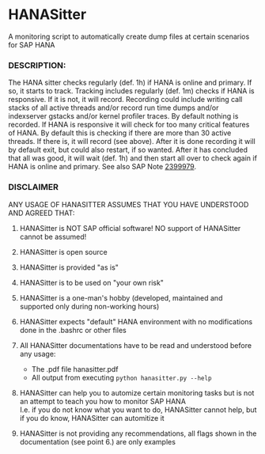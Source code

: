 # HANASitter
A monitoring script to automatically create dump files at certain scenarios for SAP HANA 

### DESCRIPTION:  
The HANA sitter checks regularly (def. 1h) if HANA is online and primary. If so, it starts to track. Tracking includes regularly (def. 1m) checks if HANA is responsive. If it is not, it will record. Recording could include writing call stacks of all active threads and/or record run time dumps and/or indexserver gstacks and/or kernel profiler traces. By default nothing is recorded. If HANA is responsive it will check for too many critical features of HANA. By default this is checking if there are more than 30 active threads. If there is, it will record (see above). After it is done recording it will by default exit, but could also restart, if so wanted. After it has concluded that all was good, it will wait (def. 1h) and then start all over to check again if HANA is online and primary. See also SAP Note [2399979](https://launchpad.support.sap.com/#/notes/2399979).

### DISCLAIMER  
ANY USAGE OF HANASITTER ASSUMES THAT YOU HAVE UNDERSTOOD AND AGREED THAT:  
1. HANASitter is NOT SAP official software! NO support of HANASitter cannot be assumed!   
2. HANASitter is open source   
3. HANASitter is provided "as is"  
4. HANASitter is to be used on "your own risk"  
5. HANASitter is a one-man's hobby (developed, maintained and supported only during non-working hours)  
6. HANASitter expects "default" HANA environment with no modifications done in the .bashrc or other files 

7. All HANASitter documentations have to be read and understood before any usage:      
    * The .pdf file hanasitter.pdf    
    * All output from executing     `python hanasitter.py --help`    
    
8. HANASitter can help you to automize certain monitoring tasks but is not an attempt to teach you how to monitor SAP HANA  
I.e. if you do not know what you want to do, HANASitter cannot help, but if you do know, HANASitter can automitize it    
   
9. HANASitter is not providing any recommendations, all flags shown in the documentation (see point 6.) are only examples
